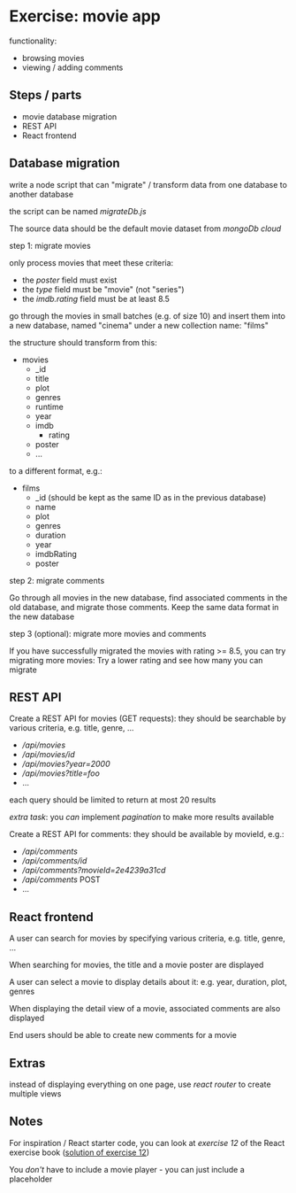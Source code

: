 # Exercise: movie app

functionality:

- browsing movies
- viewing / adding comments

## Steps / parts

- movie database migration
- REST API
- React frontend

## Database migration

write a node script that can "migrate" / transform data from one database to another database

the script can be named _migrateDb.js_

The source data should be the default movie dataset from _mongoDb cloud_

step 1: migrate movies

only process movies that meet these criteria:

- the _poster_ field must exist
- the _type_ field must be "movie" (not "series")
- the _imdb.rating_ field must be at least 8.5

go through the movies in small batches (e.g. of size 10) and insert them into a new database, named "cinema" under a new collection name: "films"

the structure should transform from this:

- movies
  - \_id
  - title
  - plot
  - genres
  - runtime
  - year
  - imdb
    - rating
  - poster
  - ...

to a different format, e.g.:

- films
  - \_id (should be kept as the same ID as in the previous database)
  - name
  - plot
  - genres
  - duration
  - year
  - imdbRating
  - poster

step 2: migrate comments

Go through all movies in the new database, find associated comments in the old database, and migrate those comments. Keep the same data format in the new database

step 3 (optional): migrate more movies and comments

If you have successfully migrated the movies with rating >= 8.5, you can try migrating more movies: Try a lower rating and see how many you can migrate

## REST API

Create a REST API for movies (GET requests): they should be searchable by various criteria, e.g. title, genre, ...

- _/api/movies_
- _/api/movies/id_
- _/api/movies?year=2000_
- _/api/movies?title=foo_
- ...

each query should be limited to return at most 20 results

_extra task_: you _can_ implement _pagination_ to make more results available

Create a REST API for comments: they should be available by movieId, e.g.:

- _/api/comments_
- _/api/comments/id_
- _/api/comments?movieId=2e4239a31cd_
- _/api/comments_ POST
- ...

## React frontend

A user can search for movies by specifying various criteria, e.g. title, genre, ...

When searching for movies, the title and a movie poster are displayed

A user can select a movie to display details about it: e.g. year, duration, plot, genres

When displaying the detail view of a movie, associated comments are also displayed

End users should be able to create new comments for a movie

## Extras

instead of displaying everything on one page, use _react router_ to create multiple views

## Notes

For inspiration / React starter code, you can look at _exercise 12_ of the React exercise book ([solution of exercise 12](https://codesandbox.io/s/u5sifc?file=/src/App.jsx))

You _don't_ have to include a movie player - you can just include a placeholder
